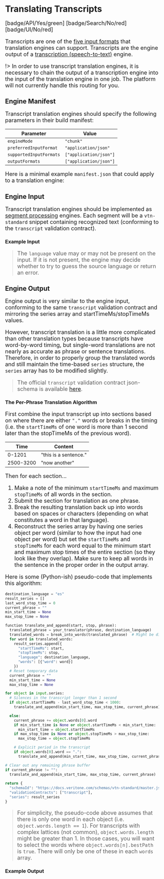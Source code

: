 # Translating Transcripts

[badge/API/Yes/green]
[badge/Search/No/red]
[badge/UI/No/red]

Transcripts are one of the [five input formats](/developer/engines/cognitive/text/translation/?id=engine-input-options) that translation engines can support.
Transcripts are the engine output of a [transcription (speech-to-text)](/developer/engines/cognitive/speech/transcription/?id=engine-output) engine.

!> In order to use transcript translation engines, it is necessary to chain the output of a transcription engine into the input of the translation engine in one job.
The platform will not currently handle this routing for you.

## Engine Manifest

Transcript translation engines should specify the following parameters in their build manifest:

| Parameter | Value |
| --------- | ----- |
| `engineMode` | `"chunk"` |
| `preferredInputFormat` | `"application/json"` |
| `supportedInputFormats` | `["application/json"]` |
| `outputFormats` | `["application/json"]` |

Here is a minimal example `manifest.json` that could apply to a translation engine:

[](manifest.example.json ':include :type=code json')

[](../../../../_snippets/engine-manifest-pointer.md ':include')

## Engine Input

Transcript translation engines should be implemented as [segment processing](/developer/engines/processing-modes/segment-processing/) engines.
Each segment will be a `vtn-standard` snippet containing recognized text (conforming to the `transcript` validation contract).

### Example Input

[](vtn-standard-input.example.json ':include :type=code json')

> The `language` value may or may not be present on the input.
If it is not present, the engine may decide whether to try to guess the source language or return an error.

## Engine Output

Engine output is very similar to the engine input, conforming to the same `transcript` validation contract and mirroring the series array and startTimeMs/stopTimeMs values.

However, transcript translation is a little more complicated than other translation types because transcripts have word-by-word timing, but single-word translations are not nearly as accurate as phrase or sentence translations.
Therefore, in order to properly group the translated words and still maintain the time-based `series` structure, the `series` array has to be modified slightly.

> The official `transcript` validation contract json-schema is available
[here](/schemas/vtn-standard/transcript/transcript.json ':ignore').

### The Per-Phrase Translation Algorithm

First combine the input transcript up into sections based on where there are either `"."` words or breaks in the timing (i.e. the `startTimeMs` of one word is more than 1 second later than the stopTimeMs of the previous word).

| Time | Content |
| ---- | ------- |
| 0-1201 | "this is a sentence." |
| 2500-3200 | "now another" |

Then for each section...

1. Make a note of the minimum `startTimeMs` and maximum `stopTimeMs` of all words in the section.
1. Submit the section for translation as one phrase.
1. Break the resulting translation back up into words based on spaces or characters (depending on what constitutes a word in that language).
1. Reconstruct the series array by having one series object per word (similar to how the input had one object per word) but set the `startTimeMs` and `stopTimeMs` for each word equal to the minimum start and maximum stop times of the entire section (so they look like they overlap).
   Make sure to keep all words in the sentence in the proper order in the output array.

Here is some (Python-ish) pseudo-code that implements this algorithm:

```python
destination_language = "es"
result_series = []
last_word_stop_time = 0
current_phrase = ""
min_start_time = None
max_stop_time = None

function translate_and_append(start, stop, phrase):
  translated_phrase = your_translator(phrase, destination_language)
  translated_words = break_into_words(translated_phrase)  # Might be different per language
  for word in translated_words:
    result_series.append({
      "startTimeMs": start,
      "stopTimeMs": stop,
      "language": destination_language,
      "words": [{"word": word}]
    })
  # Reset temporary data
  current_phrase = ""
  min_start_time = None
  max_stop_time = None

for object in input.series:
  # Silences in the transcript longer than 1 second
  if object.startTimeMs - last_word_stop_time < 1000:
    translate_and_append(min_start_time, max_stop_time, current_phrase)

  else:
    current_phrase += object.words[0].word
    if min_start_time is None or object.startTimeMs < min_start_time:
      min_start_time = object.startTimeMs
    if max_stop_time is None or object.stopTimeMs > max_stop_time:
      max_stop_time = object.stopTimeMs

    # Explicit period in the transcript
    if object.words[0].word == ".":
      translate_and_append(min_start_time, max_stop_time, current_phrase)

# Clear out any remaining phrase buffer
if current_phrase != "":
  translate_and_append(min_start_time, max_stop_time, current_phrase)
  
return {
  "schemaId": "https://docs.veritone.com/schemas/vtn-standard/master.json",
  "validationContracts": ["transcript"],
  "series": result_series
}
```

> For simplicity, the pseudo-code above assumes that there is only one word in each object (i.e. `object.words.length == 1`).
For transcripts with complex lattices (not common), `object.words.length` might be greater than 1.
In those cases, you will want to select the words where `object.words[n].bestPath` is `true`.
There will only be one of these in each `words` array.

### Example Output

[](../../../../../../../schemas/vtn-standard/transcript/examples/translated.json ':include :type=code json')

<style>
     p, ul, ol, li { font-size: 18px !important;}
</style>